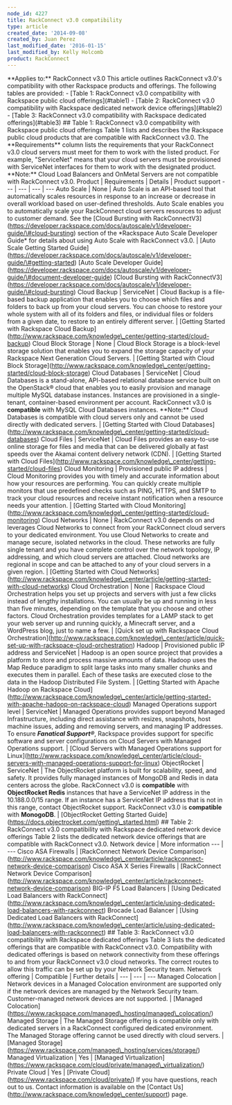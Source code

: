 ```yaml
---
node_id: 4227
title: RackConnect v3.0 compatibility
type: article
created_date: '2014-09-08'
created_by: Juan Perez
last_modified_date: '2016-01-15'
last_modified_by: Kelly Holcomb
product: RackConnect
---
```


\*\*Applies to:\*\* RackConnect v3.0 This article outlines RackConnect
v3.0's compatibility with other Rackspace products and offerings. The
following tables are provided: - \[Table 1: RackConnect v3.0
compatibility with Rackspace public cloud offerings\](\#table1) -
\[Table 2: RackConnect v3.0 compatibility with Rackspace dedicated
network device offerings\](\#table2) - \[Table 3: RackConnect v3.0
compatibility with Rackspace dedicated offerings\](\#table3) \#\#
Table 1: RackConnect v3.0 compatibility with Rackspace public cloud
offerings Table 1 lists and describes the Rackspace public cloud
products that are compatible with RackConnect v3.0. The
\*\*Requirements\*\* column lists the requirements that your RackConnect
v3.0 cloud servers must meet for them to work with the listed product.
For example, "ServiceNet" means that your cloud servers must be
provisioned with ServiceNet interfaces for them to work with the
designated product. \*\*Note:\*\* Cloud Load Balancers and OnMetal
Servers are not compatible with RackConnect v3.0. Product | Requirements
| Details | Product support --- | --- | --- | --- Auto Scale | None |
Auto Scale is an API-based tool that automatically scales resources in
response to an increase or decrease in overall workload based on
user-defined thresholds. Auto Scale enables you to automatically scale
your RackConnect cloud servers resources to adjust to customer demand.
See the \[Cloud Bursting with
RackConnectV3\](https://developer.rackspace.com/docs/autoscale/v1/developer-guide/\#cloud-bursting)
section of the \*Rackspace Auto Scale Developer Guide\* for details
about using Auto Scale with RackConnect v3.0. | \[Auto Scale Getting
Started
Guide\](https://developer.rackspace.com/docs/autoscale/v1/developer-guide/\#getting-started)
\[Auto Scale Developer
Guide\](https://developer.rackspace.com/docs/autoscale/v1/developer-guide/\#document-developer-guide)
\[Cloud Bursting with
RackConnectV3\](https://developer.rackspace.com/docs/autoscale/v1/developer-guide/\#cloud-bursting)
Cloud Backup | ServiceNet | Cloud Backup is a file-based backup
application that enables you to choose which files and folders to back
up from your cloud servers. You can choose to restore your whole system
with all of its folders and files, or individual files or folders from a
given date, to restore to an entirely different server. | \[Getting
Started with Rackspace Cloud
Backup\](http://www.rackspace.com/knowledge\_center/getting-started/cloud-backup)
Cloud Block Storage | None | Cloud Block Storage is a block-level
storage solution that enables you to expand the storage capacity of your
Rackspace Next Generation Cloud Servers. | \[Getting Started with Cloud
Block
Storage\](http://www.rackspace.com/knowledge\_center/getting-started/cloud-block-storage)
Cloud Databases | ServiceNet | Cloud Databases is a stand-alone,
API-based relational database service built on the OpenStack&reg; cloud that
enables you to easily provision and manage multiple MySQL database
instances. Instances are provisioned in a single-tenant, container-based
environment per account. RackConnect v3.0 is **compatible** with MySQL
Cloud Databases instances. \*\*Note:\*\* Cloud Databases is compatible
with cloud servers only and cannot be used directly with dedicated
servers. | \[Getting Started with Cloud
Databases\](http://www.rackspace.com/knowledge\_center/getting-started/cloud-databases)
Cloud Files | ServiceNet | Cloud Files provides an easy-to-use online
storage for files and media that can be delivered globally at fast
speeds over the Akamai content delivery network (CDN). | \[Getting
Started with Cloud
Files\](http://www.rackspace.com/knowledge\_center/getting-started/cloud-files)
Cloud Monitoring | Provisioned public IP address | Cloud Monitoring
provides you with timely and accurate information about how your
resources are performing. You can quickly create multiple monitors that
use predefined checks such as PING, HTTPS, and SMTP to track your cloud
resources and receive instant notification when a resource needs your
attention. | \[Getting Started with Cloud
Monitoring\](http://www.rackspace.com/knowledge\_center/getting-started/cloud-monitoring)
Cloud Networks | None | RackConnect v3.0 depends on and leverages Cloud
Networks to connect from your RackConnect cloud servers to your
dedicated environment. You use Cloud Networks to create and manage
secure, isolated networks in the cloud. These networks are fully single
tenant and you have complete control over the network topology, IP
addressing, and which cloud servers are attached. Cloud networks are
regional in scope and can be attached to any of your cloud servers in a
given region. | \[Getting Started with Cloud
Networks\](http://www.rackspace.com/knowledge\_center/article/getting-started-with-cloud-networks)
Cloud Orchestration | None | Rackspace Cloud Orchestration helps you set
up projects and servers with just a few clicks instead of lengthy
installations. You can usually be up and running in less than five
minutes, depending on the template that you choose and other factors.
Cloud Orchestration provides templates for a LAMP stack to get your web
server up and running quickly, a Minecraft server, and a WordPress blog,
just to name a few. | \[Quick set up with Rackspace Cloud
Orchestration\](http://www.rackspace.com/knowledge\_center/article/quick-set-up-with-rackspace-cloud-orchestration)
Hadoop | Provisioned public IP address and ServiceNet | Hadoop is an
open source project that provides a platform to store and process
massive amounts of data. Hadoop uses the Map Reduce paradigm to split
large tasks into many smaller chunks and executes them in parallel. Each
of these tasks are executed close to the data in the Hadoop Distributed
File System. | \[Getting Started with Apache Hadoop on Rackspace
Cloud\](http://www.rackspace.com/knowledge\_center/article/getting-started-with-apache-hadoop-on-rackspace-cloud)
Managed Operations support level | ServiceNet | Managed Operations
provides support beyond Managed Infrastructure, including direct
assistance with resizes, snapshots, host machine issues, adding and
removing servers, and managing IP addresses. To ensure ***Fanatical
Support&reg;***, Rackspace provides support for specific software and server
configurations on Cloud Servers with Managed Operations support. |
\[Cloud Servers with Managed Operations support for
Linux\](http://www.rackspace.com/knowledge\_center/article/cloud-servers-with-managed-operations-support-for-linux)
ObjectRocket | ServiceNet | The ObjectRocket platform is built for
scalability, speed, and safety. It provides fully managed instances of
MongoDB and Redis in data centers across the globe. RackConnect v3.0 is
**compatible** with **ObjectRocket Redis** instances that have a
ServiceNet IP address in the 10.188.0.0/15 range. If an instance has a
ServiceNet IP address that is not in this range, contact ObjectRocket
support. RackConnect v3.0 is **compatible** with **MonogoDB**. |
\[ObjectRocket Getting Started
Guide\](https://docs.objectrocket.com/getting\_started.html) \#\#
Table 2: RackConnect v3.0 compatibility with Rackspace dedicated
network device offerings Table 2 lists the dedicated network device
offerings that are compatible with RackConnect v3.0. Network device |
More information --- | --- Cisco ASA Firewalls | \[RackConnect Network
Device
Comparison\](http://www.rackspace.com/knowledge\_center/article/rackconnect-network-device-comparison)
Cisco ASA X Series Firewalls | \[RackConnect Network Device
Comparison\](http://www.rackspace.com/knowledge\_center/article/rackconnect-network-device-comparison)
BIG-IP F5 Load Balancers | \[Using Dedicated Load Balancers with
RackConnect\](http://www.rackspace.com/knowledge\_center/article/using-dedicated-load-balancers-with-rackconnect)
Brocade Load Balancer | \[Using Dedicated Load Balancers with
RackConnect\](http://www.rackspace.com/knowledge\_center/article/using-dedicated-load-balancers-with-rackconnect)
\#\# Table 3: RackConnect v3.0 compatibility with Rackspace
dedicated offerings Table 3 lists the dedicated offerings that are
compatible with RackConnect v3.0. Compatibility with dedicated offerings
is based on network connectivity from these offerings to and from your
RackConnect v3.0 cloud networks. The correct routes to allow this
traffic can be set up by your Network Security team. Network offering |
Compatible | Further details | --- | --- | --- Managed Colocation |
Network devices in a Managed Colocation environment are supported only
if the network devices are managed by the Network Security team.
Customer-managed network devices are not supported. | \[Managed
Colocation\](https://www.rackspace.com/managed\_hosting/managed\_colocation/)
Managed Storage | The Managed Storage offering is compatible only with
dedicated servers in a RackConnect configured dedicated environment. The
Managed Storage offering cannot be used directly with cloud servers. |
\[Managed
Storage\](https://www.rackspace.com/managed\_hosting/services/storage/)
Managed Virtualization | Yes | \[Managed
Virtualization\](https://www.rackspace.com/cloud/private/managed\_virtualization/)
Private Cloud | Yes | \[Private
Cloud\](https://www.rackspace.com/cloud/private/) If you have questions,
reach out to us. Contact information is available on the \[Contact
Us\](http://www.rackspace.com/knowledge\_center/support) page.

